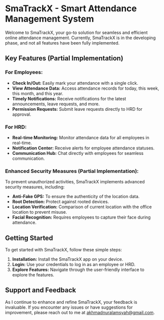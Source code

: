 # SmaTrackX - Smart Attendance Management System

Welcome to SmaTrackX, your go-to solution for seamless and efficient online attendance management.
Currently, SmaTrackX is in the developing phase, and not all features have been fully
implemented.

## Key Features (Partial Implementation)

### For Employees:

- **Check In/Out:** Easily mark your attendance with a single click.
- **View Attendance Data:** Access attendance records for today, this week, this month, and
  this year.
- **Timely Notifications:** Receive notifications for the latest announcements, leave requests, and
  more.
- **Permission Requests:** Submit leave requests directly to HRD for approval.

### For HRD:

- **Real-time Monitoring:** Monitor attendance data for all employees in real-time.
- **Notification Center:** Receive alerts for employee attendance statuses.
- **Communication Hub:** Chat directly with employees for seamless communication.

### Enhanced Security Measures (Partial Implementation):

To prevent unauthorized activities, SmaTrackX implements advanced security measures,
including:

- **Anti-Fake GPS:** To ensure the authenticity of the location data.
- **Root Detection:** Protect against rooted devices.
- **Location Verification:** Comparison of current location with the office location to
  prevent misuse.
- **Facial Recognition:** Requires employees to capture their face during
  attendance.

## Getting Started

To get started with SmaTrackX, follow these simple steps:

1. **Installation:** Install the SmaTrackX app on your device.
2. **Login:** Use your credentials to log in as an employee or HRD.
3. **Explore Features:** Navigate through the user-friendly interface to explore the features.

## Support and Feedback

As I continue to enhance and refine SmaTrackX, your feedback is invaluable. If you encounter any
issues or have suggestions for improvement, please reach out to me
at [akhmadnuralamsyah@gmail.com](mailto:akhmadnuralamsyah@gmail.com).

